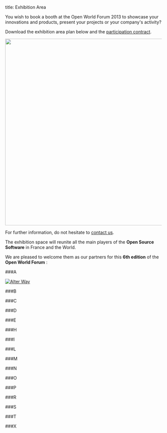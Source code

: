 title: Exhibition Area

You wish to book a booth at the Open World Forum 2013 to showcase your innovations and products, present your projects or your company's activity? 

Download the exhibition area plan below and the <a href="/static/Documents/ParticipationContract_OWF2013.pdf" target="_blank">participation contract</a>.

<a href="/static/Documents/OWF_PlanExpo.pdf" target="_blank"><img src="/static/pictures/plan OWF.PNG" width="600"></a> 

For further information, do not hesitate to [contact us][2].

[2]: mailto:participation%40openworldforum.org


The exhibition space will reunite all the main players of the **Open Source Software** in France and the World.

We are pleased to welcome them as our partners for this **6th edition** of the **Open World Forum** :


###A

<a href="http://www.alterway.fr/" target="_blank"><img src="/static/pictures/partners/logo_aw_rvb_copie.png" alt="Alter Way"> </a>



###B



###C



###D


###E



###H


###I



###L


###M



###N



###O


###P



###R



###S


###T



###X



